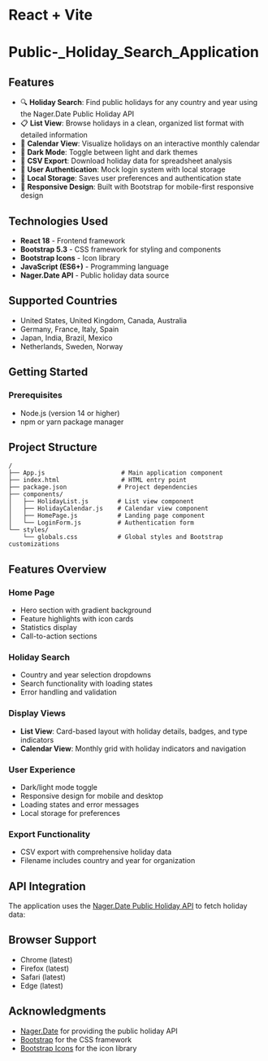 # React + Vite

# Public-_Holiday_Search_Application

## Features

- 🔍 **Holiday Search**: Find public holidays for any country and year using the Nager.Date Public Holiday API
- 📋 **List View**: Browse holidays in a clean, organized list format with detailed information
- 📅 **Calendar View**: Visualize holidays on an interactive monthly calendar
- 🌙 **Dark Mode**: Toggle between light and dark themes
- 📁 **CSV Export**: Download holiday data for spreadsheet analysis
- 👤 **User Authentication**: Mock login system with local storage
- 💾 **Local Storage**: Saves user preferences and authentication state
- 📱 **Responsive Design**: Built with Bootstrap for mobile-first responsive design

## Technologies Used

- **React 18** - Frontend framework
- **Bootstrap 5.3** - CSS framework for styling and components
- **Bootstrap Icons** - Icon library
- **JavaScript (ES6+)** - Programming language
- **Nager.Date API** - Public holiday data source

## Supported Countries

- United States, United Kingdom, Canada, Australia
- Germany, France, Italy, Spain
- Japan, India, Brazil, Mexico
- Netherlands, Sweden, Norway

## Getting Started

### Prerequisites

- Node.js (version 14 or higher)
- npm or yarn package manager

## Project Structure

```
/
├── App.js                     # Main application component
├── index.html                 # HTML entry point
├── package.json              # Project dependencies
├── components/
│   ├── HolidayList.js        # List view component
│   ├── HolidayCalendar.js    # Calendar view component
│   ├── HomePage.js           # Landing page component
│   └── LoginForm.js          # Authentication form
└── styles/
    └── globals.css           # Global styles and Bootstrap customizations
```
## Features Overview

### Home Page
- Hero section with gradient background
- Feature highlights with icon cards
- Statistics display
- Call-to-action sections

### Holiday Search
- Country and year selection dropdowns
- Search functionality with loading states
- Error handling and validation

### Display Views
- **List View**: Card-based layout with holiday details, badges, and type indicators
- **Calendar View**: Monthly grid with holiday indicators and navigation

### User Experience
- Dark/light mode toggle
- Responsive design for mobile and desktop
- Loading states and error messages
- Local storage for preferences

### Export Functionality
- CSV export with comprehensive holiday data
- Filename includes country and year for organization

## API Integration

The application uses the [Nager.Date Public Holiday API](https://date.nager.at/) to fetch holiday data:

## Browser Support

- Chrome (latest)
- Firefox (latest)
- Safari (latest)
- Edge (latest)

## Acknowledgments

- [Nager.Date](https://date.nager.at/) for providing the public holiday API
- [Bootstrap](https://getbootstrap.com/) for the CSS framework
- [Bootstrap Icons](https://icons.getbootstrap.com/) for the icon library
